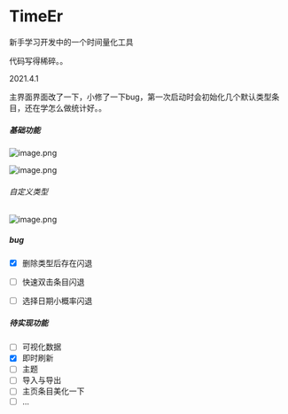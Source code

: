# TimeEr
新手学习开发中的一个时间量化工具



代码写得稀碎。。



2021.4.1

主界面界面改了一下，小修了一下bug，第一次启动时会初始化几个默认类型条目，还在学怎么做统计好。。



##### 基础功能

![image.png](https://i.loli.net/2021/04/01/EofkxUBlgChSZ3n.png)

![image.png](https://i.loli.net/2021/04/01/LYIBFUTbvK6gCQ2.png)


###### 自定义类型

![image.png](https://i.loli.net/2021/04/01/LhnSqHFVr15wNv9.png)

##### bug

- [x] 删除类型后存在闪退
- [ ] 快速双击条目闪退
- [ ] 选择日期小概率闪退



##### 待实现功能

- [ ] 可视化数据
- [x] 即时刷新
- [ ] 主题
- [ ] 导入与导出
- [ ] 主页条目美化一下
- [ ] ...
